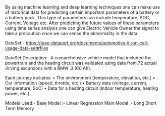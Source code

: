By using machine learning and deep learning techniques one can make use of historical data for predicting certain important parameters of a battery or a battery pack. This type of parameters can include temperature, SOC, Current, Voltage etc. After predicting the future values of these parameters using time series analysis one can give Electric Vehicle Owner the signal to take a precaution once we can sense the abnormality in the data. 

DataSet:- https://ieee-dataport.org/documents/automotive-li-ion-cell-usage-data-set#files

DataSet Description:-
A comprehensive vehicle model that included the powertrain and the heating circuit was validated using data from 72 actual driving excursions with a BMW i3 (60 Ah).  
 	
Each journey includes: 
•	The environment (temperature, elevation, etc.) 
•	Car information (speed, throttle, etc.) 
•	Battery data (voltage, current, temperature, SoC) 
•	Data for a heating circuit (indoor temperature, heating power, etc.) 

Models Used:-
Base Model :- Linear Regression
Main Model :- Long Short Term Memory

